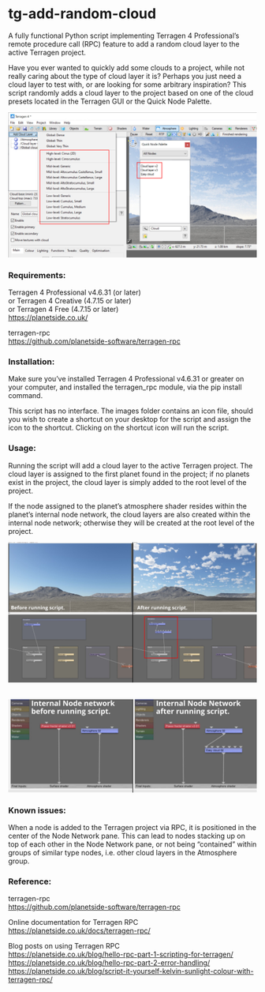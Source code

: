# tg-add-random-cloud

A fully functional Python script implementing Terragen 4 Professional’s remote procedure call (RPC) feature to add a random cloud layer to the active Terragen project. 

Have you ever wanted to quickly add some clouds to a project, while not really caring about the type of cloud layer it is?  Perhaps you just need a cloud layer to test with, or are looking for some arbitrary inspiration?  This script randomly adds a cloud layer to the project based on one of the cloud presets located in the Terragen GUI or the Quick Node Palette.

![Terragen cloud presets](images/tg_add_random_cloud_presets.jpg)

### Requirements:

Terragen 4 Professional v4.6.31 (or later) <br>
or Terragen 4 Creative (4.7.15 or later) <br>
or Terragen 4 Free (4.7.15 or later) <br>
https://planetside.co.uk/ <br>

terragen-rpc <br>
https://github.com/planetside-software/terragen-rpc <br>

### Installation:

Make sure you’ve installed Terragen 4 Professional v4.6.31 or greater on your computer, and installed the terragen_rpc module, via the pip install command. <br>

This script has no interface.  The images folder contains an icon file, should you wish to create a shortcut on your desktop for the script and assign the icon to the shortcut.  Clicking on the shortcut icon will run the script. <br>

### Usage:

Running the script will add a cloud layer to the active Terragen project.   The cloud layer is assigned to the first planet found in the project; if no planets exist in the project, the cloud layer is simply added to the root level of the project. <br>

If the node assigned to the planet’s atmosphere shader resides within the planet’s internal node network, the cloud layers are also created within the internal node network; otherwise they will be created at the root level of the project. <br>

![Terragen GUI before and after running script.](images/tg_add_random_cloud_before_after.jpg) <br> <br>


![Terragen internal node network of planet, before and after running script.](images/tg_add_random_cloud_internal_node_network_before_after.jpg) <br>

### Known issues:

When a node is added to the Terragen project via RPC, it is positioned in the center of the Node Network pane.  This can lead to nodes stacking up on top of each other in the Node Network pane, or not being “contained” within groups of similar type nodes, i.e. other cloud layers in the Atmosphere group. <br>
 
### Reference: 

terragen-rpc <br>
https://github.com/planetside-software/terragen-rpc <br>

Online documentation for Terragen RPC <br>
https://planetside.co.uk/docs/terragen-rpc/ <br>

Blog posts on using Terragen RPC <br>
https://planetside.co.uk/blog/hello-rpc-part-1-scripting-for-terragen/ <br>
https://planetside.co.uk/blog/hello-rpc-part-2-error-handling/ <br>
https://planetside.co.uk/blog/script-it-yourself-kelvin-sunlight-colour-with-terragen-rpc/ <br>

